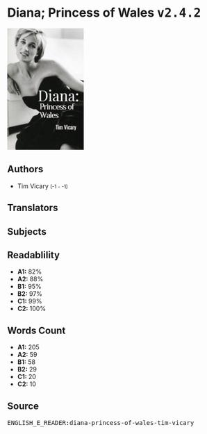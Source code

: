 # Diana; Princess of Wales <kbd>v2.4.2</kbd>

![](./cover.medium.jpg "")

## Authors


 - Tim Vicary <small>(-1 - -1)</small>

## Translators



## Subjects



## Readablility


 - **A1:** 82%
 - **A2:** 88%
 - **B1:** 95%
 - **B2:** 97%
 - **C1:** 99%
 - **C2:** 100%

## Words Count


 - **A1:** 205
 - **A2:** 59
 - **B1:** 58
 - **B2:** 29
 - **C1:** 20
 - **C2:** 10

## Source


<kbd>ENGLISH_E_READER:diana-princess-of-wales-tim-vicary</kbd>
